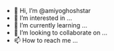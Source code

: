 - 👋 Hi, I’m @amiyoghoshstar
- 👀 I’m interested in ...
- 🌱 I’m currently learning ...
- 💞️ I’m looking to collaborate on ...
- 📫 How to reach me ...

<!---
amiyoghoshstar/amiyoghoshstar is a ✨ special ✨ repository because its `README.md` (this file) appears on your GitHub profile.
You can click the Preview link to take a look at your changes.
--->
